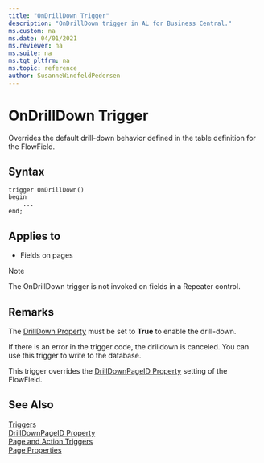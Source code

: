 ```yaml
---
title: "OnDrillDown Trigger"
description: "OnDrillDown trigger in AL for Business Central."
ms.custom: na
ms.date: 04/01/2021
ms.reviewer: na
ms.suite: na
ms.tgt_pltfrm: na
ms.topic: reference
author: SusanneWindfeldPedersen
---
```


# OnDrillDown Trigger

Overrides the default drill-down behavior defined in the table definition for the FlowField.  

## Syntax  

```AL
trigger OnDrillDown()
begin
    ...
end;
```

## Applies to

- Fields on pages  

> [!NOTE]  
> The OnDrillDown trigger is not invoked on fields in a Repeater control<!--NAV in the [!INCLUDE[nav_web](../includes/nav_web_md.md)]-->.  

## Remarks 
The [DrillDown Property](../properties/devenv-drilldown-property.md) must be set to **True** to enable the drill-down.

If there is an error in the trigger code, the drilldown is canceled. You can use this trigger to write to the database.  

This trigger overrides the [DrillDownPageID Property](../properties/devenv-drilldownpageid-property.md) setting of the FlowField.  

## See Also  

[Triggers](devenv-triggers.md)  
[DrillDownPageID Property](../properties/devenv-drilldownpageid-property.md)  
[Page and Action Triggers](devenv-page-and-action-triggers.md)  
[Page Properties](../properties/devenv-properties.md)